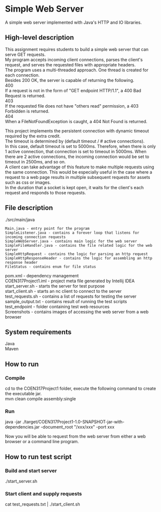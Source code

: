 # Simple Web Server  
A simple web server implemented with Java's HTTP and IO libraries.  

## High-level description 
This assignment requires students to build a simple web server that can serve GET requests.  
My program accepts incoming client connections, parses the client's request, and serves the requested files with appropriate headers.  
The program uses a multi-threaded approach. One thread is created for each connection.  
Besides 200 OK, the server is capable of returning the following.  
400  
If a request is not in the form of "GET endpoint HTTP/1.1", a 400 Bad Request is returned.  
403  
If the requested file does not have "others read" permission, a 403 Forbidden is returned.  
404  
When a FileNotFoundException is caught, a 404 Not Found is returned.  

This project implements the persistent connection with dynamic timeout required by the extra credit.  
The timeout is determined by (default timeout / # active connections).  
In this case, default timeout is set to 5000ms. Therefore, when there is only 1 active connection, that connection is set to timeout in 5000ms. When there are 2 active connections, the incoming connection would be set to timeout in 2500ms, and so on.    
A client can take advantage of this feature to make multiple requests using the same connection. This would be especially useful in the case where a request to a web page results in multiple subsequent requests for assets such as css or images.  
In the duration that a socket is kept open, it waits for the client's each request and responds to those requests.  

## File description 
./src/main/java

    Main.java - entry point for the program  
    SimpleListener.java - contains a forever loop that listens for incoming connection requests   
    SimpleWebServer.java - contains main logic for the web server  
    SimpleFileHandler.java - contains the file related logic for the web server   
    SimpleHttpRequest - contains the logic for parsing an http request   
    SimpleHttpResponseHeader - contains the logic for assembling an http response header   
    FileStatus - contains enum for file status  
pom.xml - dependency management  
COEN317Project1.iml - project meta file generated by Intellij IDEA  
start_server.sh - starts the server for test purpose  
start_client.sh - starts an nc client to connect to the server  
test_requests.sh - contains a list of requests for testing the server  
sample_output.txt - contains result of running the test scripts  
test_endpoint - folder containing test web resources  
Screenshots - contains images of accessing the web server from a web browser  

## System requirements 
Java  
Maven 

## How to run 
### Compile 
cd to the COEN317Project1 folder, execute the following command to create the executable jar.  
mvn clean compile assembly:single

### Run 
java -jar ./target/COEN317Project1-1.0-SNAPSHOT-jar-with-dependencies.jar -document_root "/xxx/xxx" -port xxx 

Now you will be able to request from the web server from either a web browser or a command line program. 

## How to run test script 
### Build and start server 
./start_server.sh 

### Start client and supply requests 
cat test_requests.txt | ./start_client.sh 